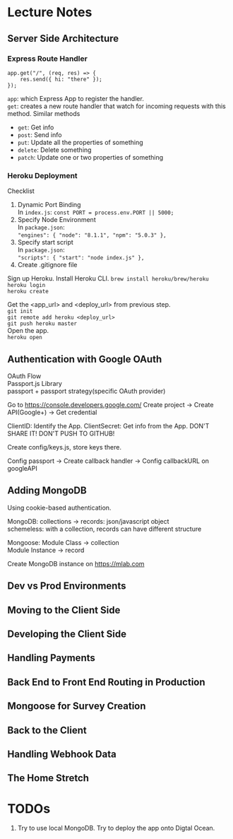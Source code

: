 # Lecture Notes

## Server Side Architecture

### Express Route Handler

    app.get("/", (req, res) => {
        res.send({ hi: "there" });
    });

`app`: which Express App to register the handler.  
`get`: creates a new route handler that watch for incoming requests with this method. Similar methods

* `get`: Get info
* `post`: Send info
* `put`: Update all the properties of something
* `delete`: Delete something
* `patch`: Update one or two properties of something

### Heroku Deployment

Checklist

1. Dynamic Port Binding  
   In `index.js`:
   `const PORT = process.env.PORT || 5000;`
2. Specify Node Environment  
   In `package.json`:  
   `"engines": { "node": "8.1.1", "npm": "5.0.3" },`
3. Specify start script  
   In `package.json`:  
   `"scripts": { "start": "node index.js" },`
4. Create .gitignore file

Sign up Heroku. Install Heroku CLI.
`brew install heroku/brew/heroku`  
`heroku login`  
`heroku create`

Get the <app_url> and <deploy_url> from previous step.  
`git init`  
`git remote add heroku <deploy_url>`  
`git push heroku master`  
Open the app.  
`heroku open`

## Authentication with Google OAuth

OAuth Flow  
Passport.js Library  
passport + passport strategy(specific OAuth provider)

Go to https://console.developers.google.com/
Create project -> Create API(Google+) -> Get credential

ClientID: Identify the App.
ClientSecret: Get info from the App. DON'T SHARE IT! DON'T PUSH TO GITHUB!

Create config/keys.js, store keys there.

Config passport -> Create callback handler -> Config callbackURL on googleAPI

## Adding MongoDB

Using cookie-based authentication.

MongoDB: collections -> records: json/javascript object  
schemeless: with a collection, records can have different structure

Mongoose: Module Class -> collection  
 Module Instance -> record

Create MongoDB instance on https://mlab.com

## Dev vs Prod Environments

## Moving to the Client Side

## Developing the Client Side

## Handling Payments

## Back End to Front End Routing in Production

## Mongoose for Survey Creation

## Back to the Client

## Handling Webhook Data

## The Home Stretch

# TODOs

1. Try to use local MongoDB. Try to deploy the app onto Digtal Ocean.
